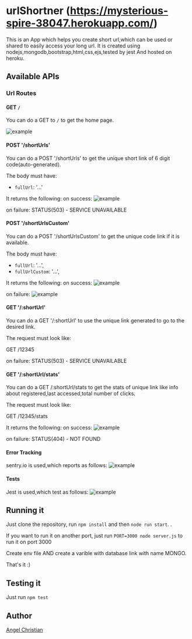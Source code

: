 # urlShortner (https://mysterious-spire-38047.herokuapp.com/)

This is an App which helps you create short url,which can be used or shared to easily access your long url.
It is created using nodejs,mongodb,bootstrap,html,css,ejs,tested by jest And hosted on heroku.

## Available APIs

### Url Routes

#### GET `/`

You can do a GET to `/` to get the home page.

![example](https://res.cloudinary.com/angelchristian/image/upload/v1607544233/home_iol3tq.png)


#### POST '/shortUrls'

You can do a POST '/shortUrls' to get the unique short link of 6 digit code(auto-generated).

The body must have:

* `fullUrl`: '...'

It returns the following:
on success:
![example](https://res.cloudinary.com/angelchristian/image/upload/v1607544270/urlsuccess_nxrgnz.png)

on failure:
STATUS(503) - SERVICE  UNAVAILABLE


#### POST '/shortUrlsCustom'

You can do a POST '/shortUrlsCustom' to get the unique code link if it is available.

The body must have:

* `fullUrl`: '...',
* `fullUrlCustom`: '...',


It returns the following:
on success:
![example](https://res.cloudinary.com/angelchristian/image/upload/v1607544270/urlsuccess_nxrgnz.png)

on failure:
![example](https://res.cloudinary.com/angelchristian/image/upload/v1607544319/urlfail_dmtmvo.png)


#### GET '/:shortUrl'

You can do a GET '/:shortUrl' to use the unique link generated to go to the desired link.

The request must look like:

GET /12345

on failure:
STATUS(503) - SERVICE  UNAVAILABLE


#### GET '/:shortUrl/stats'

You can do a GET /:shortUrl/stats to get the stats of unique link like info about registered,last accessed,total number of clicks.

The request must look like:

GET /12345/stats


It returns the following:
on success:
![example](https://res.cloudinary.com/angelchristian/image/upload/v1607544385/stats_xehilt.png)

on failure:
STATUS(404) - NOT FOUND

#### Error Tracking
sentry.io is used,which reports as follows:
![example](https://res.cloudinary.com/angelchristian/image/upload/v1607544464/sentry_fl1mvg.png)

#### Tests
Jest is used,which test as follows:
![example](https://res.cloudinary.com/angelchristian/image/upload/v1607544499/test_usstvt.png)


## Running it

Just clone the repository, run `npm install` and then `node run start`. .

If you want to run it on another port, just run `PORT=3000 node server.js` to run it on port 3000 

Create env file AND create a varible with database link  with name MONGO.

That's it :)

## Testing it

Just run `npm test`


## Author

[Angel Christian](https://github.com/AngelChristian)

